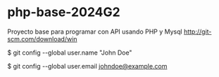 # php-base-2024G2
Proyecto base para programar con API usando PHP y Mysql
http://git-scm.com/download/win

$ git config --global user.name "John Doe"

$ git config --global user.email johndoe@example.com
